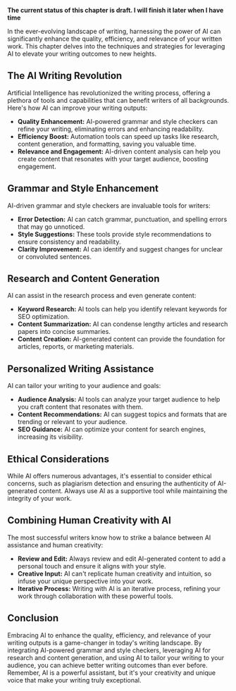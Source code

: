 **The current status of this chapter is draft. I will finish it later when I have time**

In the ever-evolving landscape of writing, harnessing the power of AI can significantly enhance the quality, efficiency, and relevance of your written work. This chapter delves into the techniques and strategies for leveraging AI to elevate your writing outcomes to new heights.

The AI Writing Revolution
-------------------------

Artificial Intelligence has revolutionized the writing process, offering a plethora of tools and capabilities that can benefit writers of all backgrounds. Here's how AI can improve your writing outputs:

* **Quality Enhancement:** AI-powered grammar and style checkers can refine your writing, eliminating errors and enhancing readability.
* **Efficiency Boost:** Automation tools can speed up tasks like research, content generation, and formatting, saving you valuable time.
* **Relevance and Engagement:** AI-driven content analysis can help you create content that resonates with your target audience, boosting engagement.

Grammar and Style Enhancement
-----------------------------

AI-driven grammar and style checkers are invaluable tools for writers:

* **Error Detection:** AI can catch grammar, punctuation, and spelling errors that may go unnoticed.
* **Style Suggestions:** These tools provide style recommendations to ensure consistency and readability.
* **Clarity Improvement:** AI can identify and suggest changes for unclear or convoluted sentences.

Research and Content Generation
-------------------------------

AI can assist in the research process and even generate content:

* **Keyword Research:** AI tools can help you identify relevant keywords for SEO optimization.
* **Content Summarization:** AI can condense lengthy articles and research papers into concise summaries.
* **Content Creation:** AI-generated content can provide the foundation for articles, reports, or marketing materials.

Personalized Writing Assistance
-------------------------------

AI can tailor your writing to your audience and goals:

* **Audience Analysis:** AI tools can analyze your target audience to help you craft content that resonates with them.
* **Content Recommendations:** AI can suggest topics and formats that are trending or relevant to your audience.
* **SEO Guidance:** AI can optimize your content for search engines, increasing its visibility.

Ethical Considerations
----------------------

While AI offers numerous advantages, it's essential to consider ethical concerns, such as plagiarism detection and ensuring the authenticity of AI-generated content. Always use AI as a supportive tool while maintaining the integrity of your work.

Combining Human Creativity with AI
----------------------------------

The most successful writers know how to strike a balance between AI assistance and human creativity:

* **Review and Edit:** Always review and edit AI-generated content to add a personal touch and ensure it aligns with your style.
* **Creative Input:** AI can't replicate human creativity and intuition, so infuse your unique perspective into your work.
* **Iterative Process:** Writing with AI is an iterative process, refining your work through collaboration with these powerful tools.

Conclusion
----------

Embracing AI to enhance the quality, efficiency, and relevance of your writing outputs is a game-changer in today's writing landscape. By integrating AI-powered grammar and style checkers, leveraging AI for research and content generation, and using AI to tailor your writing to your audience, you can achieve better writing outcomes than ever before. Remember, AI is a powerful assistant, but it's your creativity and unique voice that make your writing truly exceptional.
